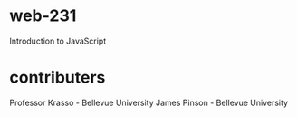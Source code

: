 # web-231
Introduction to JavaScript

# contributers
Professor Krasso - Bellevue University
James Pinson - Bellevue University
